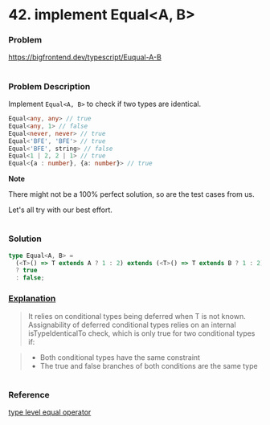 # 42. implement Equal<A, B>

### Problem

https://bigfrontend.dev/typescript/Euqual-A-B

#

### Problem Description

Implement `Equal<A, B>` to check if two types are identical.

```ts
Equal<any, any> // true
Equal<any, 1> // false
Equal<never, never> // true
Equal<'BFE', 'BFE'> // true
Equal<'BFE', string> // false
Equal<1 | 2, 2 | 1> // true
Equal<{a : number}, {a: number}> // true
```

**Note**

There might not be a 100% perfect solution, so are the test cases from us.

Let's all try with our best effort.

#

### Solution

<!--prettier-ignore-->
```ts
type Equal<A, B> = 
  (<T>() => T extends A ? 1 : 2) extends (<T>() => T extends B ? 1 : 2) 
  ? true 
  : false;
```

### [Explanation](https://github.com/Microsoft/TypeScript/issues/27024#issuecomment-510924206)

> It relies on conditional types being deferred when T is not known. Assignability of deferred conditional types relies on an internal isTypeIdenticalTo check, which is only true for two conditional types if:

> - Both conditional types have the same constraint
> - The true and false branches of both conditions are the same type

#

### Reference

[type level equal operator](https://github.com/Microsoft/TypeScript/issues/27024#issuecomment-421529650)
